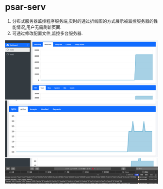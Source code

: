 # psar-serv
1. 分布式服务器监控程序服务端,实时的通过折线图的方式展示被监控服务器的性能情况,用户无需刷新页面.
2. 可通过修改配置文件,监控多台服务器.

![图片](html/dist/img/sev-a.png)  
![图片](html/dist/img/sev-b.png)  
![图片](html/dist/img/sev-c.png)  
